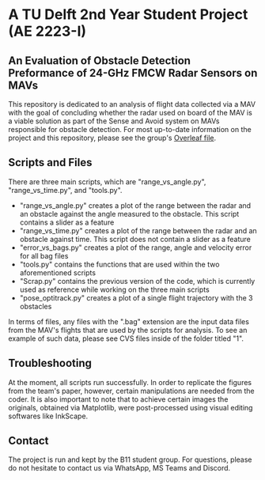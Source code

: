 # A TU Delft 2nd Year Student Project (AE 2223-I)
## An Evaluation of Obstacle Detection Preformance of 24-GHz FMCW Radar Sensors on MAVs
This repository is dedicated to an analysis of flight data collected via a MAV with the goal of concluding whether the radar used on board of the MAV is a viable solution as part of the Sense and Avoid system on MAVs responsible for obstacle detection. For most up-to-date information on the project and this repository, please see the group's [Overleaf file](https://www.overleaf.com/read/mjbcnttmngxn).

## Scripts and Files
There are three main scripts, which are "range_vs_angle.py", "range_vs_time.py", and "tools.py".
* "range_vs_angle.py" creates a plot of the range between the radar and an obstacle against the angle measured to the obstacle. This script contains a slider as a feature
* "range_vs_time.py" creates a plot of the range between the radar and an obstacle against time. This script does not contain a slider as a feature
* "error_vs_bags.py" creates a plot of the range, angle and velocity error for all bag files
* "tools.py" contains the functions that are used within the two aforementioned scripts
* "Scrap.py" contains the previous version of the code, which is currently used as reference while working on the three main scripts
* "pose_optitrack.py" creates a plot of a single flight trajectory with the 3 obstacles 

In terms of files, any files with the ".bag" extension are the input data files from the MAV's flights that are used by the scripts for analysis. To see an example of such data, please see CVS files inside of the folder titled "1".

## Troubleshooting 
At the moment, all scripts run successfully. 
In order to replicate the figures from the team's paper, however, certain manipulations are needed from the coder. 
It is also important to note that to achieve certain images the originals, obtained via Matplotlib, were post-processed using visual editing softwares like InkScape.  

## Contact
The project is run and kept by the B11 student group. For questions, please do not hesitate to contact us via WhatsApp, MS Teams and Discord. 